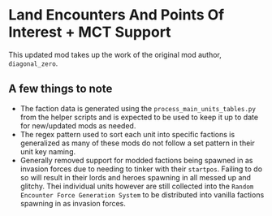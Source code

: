 # Land Encounters And Points Of Interest + MCT Support

This updated mod takes up the work of the original mod author, `diagonal_zero`.

## A few things to note

- The faction data is generated using the `process_main_units_tables.py` from the helper scripts and is expected to be used to keep it up to date for new/updated mods as needed.
- The regex pattern used to sort each unit into specific factions is generalized as many of these mods do not follow a set pattern in their unit key naming.
- Generally removed support for modded factions being spawned in as invasion forces due to needing to tinker with their `startpos`. Failing to do so will result in their lords and heroes spawning in all messed up and glitchy. Thei individual units however are still collected into the `Random Encounter Force Generation System` to be distributed into vanilla factions spawning in as invasion forces.